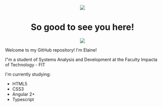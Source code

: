 

<div align="center">
<img src="https://user-images.githubusercontent.com/68285556/118996874-9acb2100-b95e-11eb-8db7-1132f5c83bba.jpg"/>
</div>

<div align="center">
<h1>So good to see you here! </h1>
  
[<img src="https://img.shields.io/badge/linkedin-%230077B5.svg?&style=for-the-badge&logo=linkedin&logoColor=white"/>](https://www.linkedin.com/in/elainemacedo-dev/)
</div>

<p>Welcome to my GitHub repository! I'm Elaine! </p>
<p>I"m a student of Systems Analysis and Development at the Faculty Impacta of Technology - FIT</p>
<p>I'm currently studying:</p>
<ul>
  <li>HTML5
  <li>CSS3
  <li>Angular 2+
  <li>Typescript
</ul>
